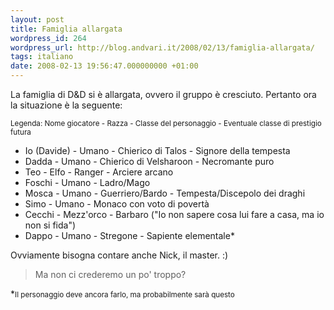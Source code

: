 ```yaml
---
layout: post
title: Famiglia allargata
wordpress_id: 264
wordpress_url: http://blog.andvari.it/2008/02/13/famiglia-allargata/
tags: italiano
date: 2008-02-13 19:56:47.000000000 +01:00
---
```

La famiglia di D&amp;D si è allargata, ovvero il gruppo è cresciuto. Pertanto ora la situazione è la seguente:

<small>Legenda: Nome giocatore - Razza - Classe del personaggio - Eventuale classe di prestigio futura </small>
<ul>
	<li>Io (Davide) - Umano - Chierico di Talos - Signore della tempesta</li>
	<li>Dadda - Umano - Chierico di Velsharoon - Necromante puro</li>
	<li>Teo - Elfo - Ranger - Arciere arcano</li>
	<li>Foschi - Umano - Ladro/Mago</li>
	<li>Mosca - Umano - Guerriero/Bardo - Tempesta/Discepolo dei draghi</li>
	<li>Simo - Umano - Monaco con voto di povertà</li>
	<li>Cecchi - Mezz'orco - Barbaro ("Io non sapere cosa lui fare a casa, ma io non si fida")</li>
	<li>Dappo - Umano - Stregone - Sapiente elementale*</li>
</ul>
Ovviamente bisogna contare anche Nick, il master. :)
<blockquote> Ma non ci crederemo un po' troppo?</blockquote>
*<small>Il personaggio deve ancora farlo, ma probabilmente sarà questo</small>
